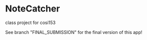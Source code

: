 # NoteCatcher
class project for cosi153

See branch "FINAL_SUBMISSION" for the final version of this app!

